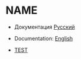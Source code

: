 # NAME

- Документация [Русский](./docs/README-RU.md)

- Documentation: [English](./docs/README-EN.md)

- [TEST](./docs/README-TEST.md)
